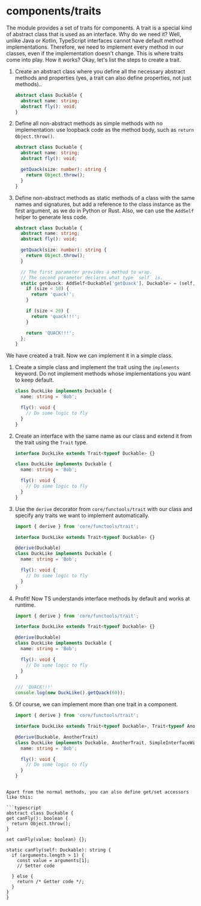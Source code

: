 # components/traits

The module provides a set of traits for components. A trait is a special kind of abstract class that is used as an interface.
Why do we need it? Well, unlike Java or Kotlin, TypeScript interfaces cannot have default method implementations.
Therefore, we need to implement every method in our classes, even if the implementation doesn't change.
This is where traits come into play. How it works? Okay, let's list the steps to create a trait.

1. Create an abstract class where you define all the necessary abstract methods and properties (yes, a trait can also define properties,
   not just methods)..

   ```typescript
   abstract class Duckable {
     abstract name: string;
     abstract fly(): void;
   }
   ```

2. Define all non-abstract methods as simple methods with no implementation: use loopback code as the method body,
   such as `return Object.throw()`.

   ```typescript
   abstract class Duckable {
     abstract name: string;
     abstract fly(): void;

     getQuack(size: number): string {
       return Object.throw();
     }
   }
   ```

3. Define non-abstract methods as static methods of a class with the same names and signatures, but add a reference to
   the class instance as the first argument, as we do in Python or Rust. Also, we can use the `AddSelf` helper to generate less code.

   ```typescript
   abstract class Duckable {
     abstract name: string;
     abstract fly(): void;

     getQuack(size: number): string {
       return Object.throw();
     }

     // The first parameter provides a method to wrap.
     // The second parameter declares what type `self` is.
     static getQuack: AddSelf<Duckable['getQuack'], Duckable> = (self, size) => {
       if (size < 10) {
         return 'quack!';
       }

       if (size < 20) {
         return 'quack!!!';
       }

       return 'QUACK!!!';
     };
   }
   ```

We have created a trait. Now we can implement it in a simple class.

1. Create a simple class and implement the trait using the `implements` keyword.
   Do not implement methods whose implementations you want to keep default.

   ```typescript
   class DuckLike implements Duckable {
     name: string = 'Bob';

     fly(): void {
       // Do some logic to fly
     }
   }
   ```

2. Create an interface with the same name as our class and extend it from the trait using the `Trait` type.

   ```typescript
   interface DuckLike extends Trait<typeof Duckable> {}

   class DuckLike implements Duckable {
     name: string = 'Bob';

     fly(): void {
       // Do some logic to fly
     }
   }
   ```

3. Use the `derive` decorator from `core/functools/trait` with our class and specify any traits we want to implement automatically.

   ```typescript
   import { derive } from 'core/functools/trait';

   interface DuckLike extends Trait<typeof Duckable> {}

   @derive(Duckable)
   class DuckLike implements Duckable {
     name: string = 'Bob';

     fly(): void {
       // Do some logic to fly
     }
   }
   ```

4. Profit! Now TS understands interface methods by default and works at runtime.

   ```typescript
   import { derive } from 'core/functools/trait';

   interface DuckLike extends Trait<typeof Duckable> {}

   @derive(Duckable)
   class DuckLike implements Duckable {
     name: string = 'Bob';

     fly(): void {
       // Do some logic to fly
     }
   }

   /// 'QUACK!!!'
   console.log(new DuckLike().getQuack(60));
   ```

5. Of course, we can implement more than one trait in a component.

   ```typescript
   import { derive } from 'core/functools/trait';

   interface DuckLike extends Trait<typeof Duckable>, Trait<typeof AnotherTrait> {}

   @derive(Duckable, AnotherTrait)
   class DuckLike implements Duckable, AnotherTrait, SimpleInterfaceWithoutDefaultMethods {
     name: string = 'Bob';

     fly(): void {
       // Do some logic to fly
     }
   }
  ```

Apart from the normal methods, you can also define get/set accessors like this:

```typescript
abstract class Duckable {
  get canFly(): boolean {
    return Object.throw();
  }

  set canFly(value: boolean) {};

  static canFly(self: Duckable): string {
    if (arguments.length > 1) {
      const value = arguments[1];
      // Setter code

    } else {
      return /* Getter code */;
    }
  }
}
```
